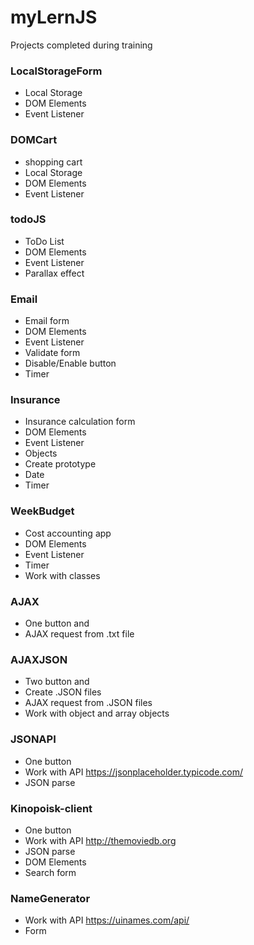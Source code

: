 # myLernJS
Projects completed during training

### LocalStorageForm
* Local Storage 
* DOM Elements
* Event Listener

### DOMCart
* shopping cart
* Local Storage 
* DOM Elements
* Event Listener

### todoJS
* ToDo List
* DOM Elements
* Event Listener
* Parallax effect

### Email
* Email form
* DOM Elements
* Event Listener
* Validate form
* Disable/Enable button
* Timer

### Insurance
* Insurance calculation form
* DOM Elements
* Event Listener
* Objects
* Create prototype
* Date  
* Timer

### WeekBudget
* Cost accounting app
* DOM Elements
* Event Listener
* Timer
* Work with classes

### AJAX
* One button and
* AJAX request from .txt file

### AJAXJSON
* Two button and
* Create .JSON files
* AJAX request from .JSON files 
* Work with object and array objects

### JSONAPI
* One button
* Work with API https://jsonplaceholder.typicode.com/
* JSON parse 

### Kinopoisk-client
* One button
* Work with API http://themoviedb.org
* JSON parse
* DOM Elements
* Search form

### NameGenerator
* Work with API https://uinames.com/api/
* Form





